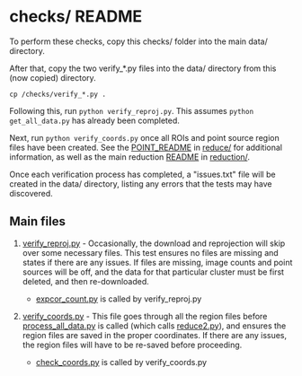 # checks/ README #

To perform these checks, copy this checks/ folder into the main data/ directory.

After that, copy the two verify\_\*.py files into the data/ directory from this (now copied) directory.
```
cp /checks/verify_*.py .
```

Following this, run `python verify_reproj.py`. This assumes `python get_all_data.py` has already been completed.

Next, run `python verify_coords.py` once all ROIs and point source region files have been created. See the [POINT_README](../reduce/POINT_README.md) in [reduce/](../reduce) for additional information, as well as the main reduction [README](../README.md) in [reduction/](..).

Once each verification process has completed, a "issues.txt" file will be created in the data/ directory, listing any errors that the tests may have discovered.

## Main files ##

1. [verify_reproj.py](verify_reproj.py) - Occasionally, the download and reprojection will skip over some necessary files. This test ensures no files are missing and states if there are any issues. If files are missing, image counts and point sources will be off, and the data for that particular cluster must be first deleted, and then re-downloaded.
   - [expcor_count.py](expcor_count.py) is called by verify_reproj.py

2. [verify_coords.py](verify_coords.py) - This file goes through all the region files before [process_all_data.py](../reduce/process_all_data.py) is called (which calls [reduce2.py](../reduce/reduce2.py)), and ensures the region files are saved in the proper coordinates. If there are any issues, the region files will have to be re-saved before proceeding.
   - [check_coords.py](check_coords.py) is called by verify_coords.py
